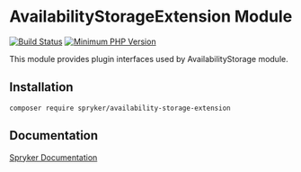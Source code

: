 # AvailabilityStorageExtension Module
[![Build Status](https://travis-ci.org/spryker/availability-storage-extension.svg)](https://travis-ci.org/spryker/availability-storage-extension)
[![Minimum PHP Version](https://img.shields.io/badge/php-%3E%3D%207.3-8892BF.svg)](https://php.net/)

This module provides plugin interfaces used by AvailabilityStorage module.

## Installation

```
composer require spryker/availability-storage-extension
```

## Documentation

[Spryker Documentation](https://documentation.spryker.com/module_guide/overview.htm)
